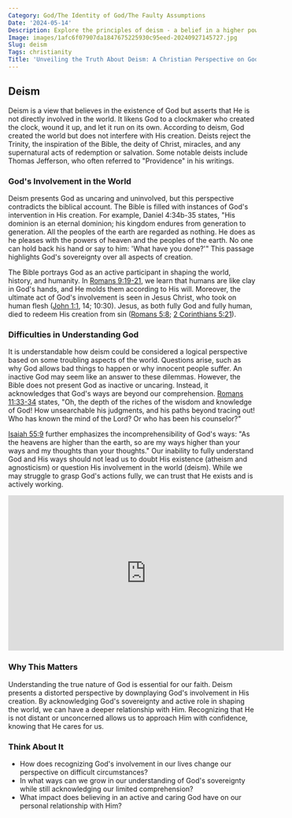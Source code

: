 ```yaml
---
Category: God/The Identity of God/The Faulty Assumptions
Date: '2024-05-14'
Description: Explore the principles of deism - a belief in a higher power based on reason and nature, without reliance on revealed religion. Understand the core tenets and historical significance of this philosophical stance.
Image: images/1afc6f07907da1847675225930c95eed-20240927145727.jpg
Slug: deism
Tags: christianity
Title: 'Unveiling the Truth About Deism: A Christian Perspective on God''s Plan'
---
```


## Deism

Deism is a view that believes in the existence of God but asserts that He is not directly involved in the world. It likens God to a clockmaker who created the clock, wound it up, and let it run on its own. According to deism, God created the world but does not interfere with His creation. Deists reject the Trinity, the inspiration of the Bible, the deity of Christ, miracles, and any supernatural acts of redemption or salvation. Some notable deists include Thomas Jefferson, who often referred to "Providence" in his writings.

### God's Involvement in the World

Deism presents God as uncaring and uninvolved, but this perspective contradicts the biblical account. The Bible is filled with instances of God's intervention in His creation. For example, Daniel 4:34b-35 states, "His dominion is an eternal dominion; his kingdom endures from generation to generation. All the peoples of the earth are regarded as nothing. He does as he pleases with the powers of heaven and the peoples of the earth. No one can hold back his hand or say to him: 'What have you done?'" This passage highlights God's sovereignty over all aspects of creation.

The Bible portrays God as an active participant in shaping the world, history, and humanity. In [Romans 9:19-21](https://www.bibleref.com/Romans/9/Romans-9-19.html), we learn that humans are like clay in God's hands, and He molds them according to His will. Moreover, the ultimate act of God's involvement is seen in Jesus Christ, who took on human flesh ([John 1:1](https://www.bibleref.com/John/1/John-1-1.html), 14; 10:30). Jesus, as both fully God and fully human, died to redeem His creation from sin ([Romans 5:8](https://www.bibleref.com/Romans/5/Romans-5-8.html); [2 Corinthians 5:21](https://www.bibleref.com/2-Corinthians/5/2-Corinthians-5-21.html)).

### Difficulties in Understanding God

It is understandable how deism could be considered a logical perspective based on some troubling aspects of the world. Questions arise, such as why God allows bad things to happen or why innocent people suffer. An inactive God may seem like an answer to these dilemmas. However, the Bible does not present God as inactive or uncaring. Instead, it acknowledges that God's ways are beyond our comprehension. [Romans 11:33-34](https://www.bibleref.com/Romans/11/Romans-11-33.html) states, "Oh, the depth of the riches of the wisdom and knowledge of God! How unsearchable his judgments, and his paths beyond tracing out! Who has known the mind of the Lord? Or who has been his counselor?"

[Isaiah 55:9](https://www.bibleref.com/Isaiah/55/Isaiah-55-9.html) further emphasizes the incomprehensibility of God's ways: "As the heavens are higher than the earth, so are my ways higher than your ways and my thoughts than your thoughts." Our inability to fully understand God and His ways should not lead us to doubt His existence (atheism and agnosticism) or question His involvement in the world (deism). While we may struggle to grasp God's actions fully, we can trust that He exists and is actively working. 


<iframe width="560" height="315" src="https://www.youtube.com/embed/7-b0nU_SzRM" frameborder="0" allow="autoplay; encrypted-media" allowfullscreen></iframe>


### Why This Matters

Understanding the true nature of God is essential for our faith. Deism presents a distorted perspective by downplaying God's involvement in His creation. By acknowledging God's sovereignty and active role in shaping the world, we can have a deeper relationship with Him. Recognizing that He is not distant or unconcerned allows us to approach Him with confidence, knowing that He cares for us.

### Think About It

- How does recognizing God's involvement in our lives change our perspective on difficult circumstances?
- In what ways can we grow in our understanding of God's sovereignty while still acknowledging our limited comprehension?
- What impact does believing in an active and caring God have on our personal relationship with Him?
